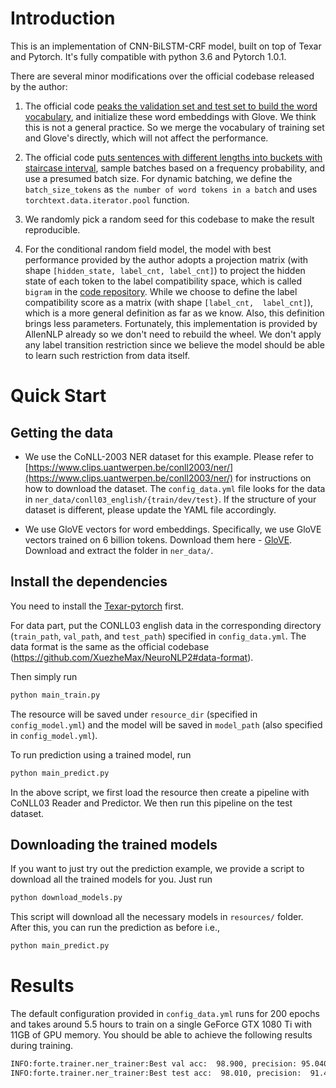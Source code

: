 # Introduction

This is an implementation of CNN-BiLSTM-CRF model, built on top of Texar and Pytorch. It's fully 
compatible with python 3.6 and Pytorch 1.0.1.


There are several minor modifications over the official codebase released by the author:

1. The official code [peaks the validation set and test set to build the 
word vocabulary](https://github.com/XuezheMax/NeuroNLP2/blob/2b9a0ea6ec9e1021660b29cdcd74c66824dd0e8c/neuronlp2/io/conll03_data.py#L33),
and initialize these word embeddings with Glove. We think this is not a 
general practice. So we merge the vocabulary of training set and Glove's 
directly, which will not affect the performance.

2. The official code [puts sentences with different lengths into buckets with staircase interval](https://github.com/XuezheMax/NeuroNLP2/blob/master/neuronlp2/io/conll03_data.py#L178), 
sample batches based on a frequency probability, and use a presumed batch size. For dynamic 
batching, we define the `batch_size_tokens` as `the number of word tokens in a batch` and uses 
`torchtext.data.iterator.pool` function.

3. We randomly pick a random seed for this codebase to make the result reproducible.

4. For the conditional random field model, the model with best performance provided by the author 
adopts a projection matrix (with shape `[hidden_state, label_cnt, label_cnt]`) to project the 
hidden state of each token to the label compatibility space, which is called `bigram` in the 
[code repository](https://github.com/XuezheMax/NeuroNLP2/blob/2b9a0ea6ec9e1021660b29cdcd74c66824dd0e8c/neuronlp2/nn/modules/crf.py#L34).
While we choose to define the label compatibility score as a matrix (with shape `[label_cnt, 
label_cnt]`), which is a more general definition as far as we know. Also, this definition brings 
less parameters. Fortunately, this implementation is provided by AllenNLP already so we don't need 
to rebuild the wheel. We don't apply any label transition restriction since we believe the model 
should be able to learn such restriction from data itself.

# Quick Start

## Getting the data

- We use the CoNLL-2003 NER dataset for this example. Please refer to [https://www.clips.uantwerpen.be/conll2003/ner/](https://www.clips.uantwerpen.be/conll2003/ner/)
for instructions on how to download the dataset. The `config_data.yml` file looks for the data in
`ner_data/conll03_english/{train/dev/test}`. If the structure of your dataset 
is different, please update the YAML file accordingly.

- We use GloVE vectors for word embeddings. Specifically, we use GloVE vectors trained on 6 
billion tokens. Download them here - [GloVE](http://nlp.stanford.edu/data/glove.6B.zip). 
Download and extract the folder in `ner_data/`.


 
## Install the dependencies

You need to install the [Texar-pytorch](https://github.com/asyml/texar-pytorch) first.

For data part, put the CONLL03 english data in the corresponding directory (`train_path`, 
`val_path`, and `test_path`) specified in `config_data.yml`. The data format is the same as the 
official codebase (https://github.com/XuezheMax/NeuroNLP2#data-format).
 
Then simply run

 ```bash
python main_train.py
```

The resource will be saved under `resource_dir` (specified in `config_model.yml`) and the model will
be saved in `model_path` (also specified in `config_model.yml`).

To run prediction using a trained model, run

```bash
python main_predict.py
```

In the above script, we first load the resource then create a pipeline with CoNLL03 Reader and 
Predictor. We then run this pipeline on the test dataset.

## Downloading the trained models

If you want to just try out the prediction example, we provide a script to download all the 
trained models for you. Just run

```bash
python download_models.py
```

This script will download all the necessary models in `resources/` folder. After this, you can 
run the prediction as before i.e.,

```bash
python main_predict.py
```

# Results

The default configuration provided in `config_data.yml` runs for 200 epochs and takes around 5.5 
hours to train on a single GeForce GTX 1080 Ti with 11GB of GPU memory. You should be able to 
achieve the following results during training. 

```bash
INFO:forte.trainer.ner_trainer:Best val acc:  98.900, precision: 95.040, recall: 94.720, F1: 94.880, epoch=129
INFO:forte.trainer.ner_trainer:Best test acc:  98.010, precision:  91.430, recall:  91.450, F1:  91.440, epoch=129
```    
